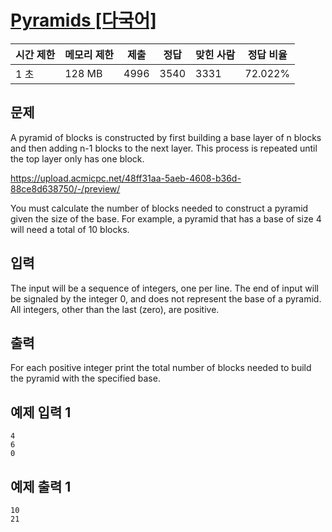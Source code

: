 # [Pyramids [다국어]](https://www.acmicpc.net/problem/5341)

| 시간 제한 | 메모리 제한 | 제출 | 정답 | 맞힌 사람 | 정답 비율 |
| --- | --- | --- | --- | --- | --- |
| 1 초 | 128 MB | 4996 | 3540 | 3331 | 72.022% |

## 문제

A pyramid of blocks is constructed by first building a base layer of n blocks and then adding n-1 blocks to the next layer. This process is repeated until the top layer only has one block.

https://upload.acmicpc.net/48ff31aa-5aeb-4608-b36d-88ce8d638750/-/preview/

You must calculate the number of blocks needed to construct a pyramid given the size of the base. For example, a pyramid that has a base of size 4 will need a total of 10 blocks.

## 입력

The input will be a sequence of integers, one per line. The end of input will be signaled by the integer 0, and does not represent the base of a pyramid. All integers, other than the last (zero), are positive.

## 출력

For each positive integer print the total number of blocks needed to build the pyramid with the specified base.

## 예제 입력 1

```
4
6
0

```

## 예제 출력 1

```
10
21
```
